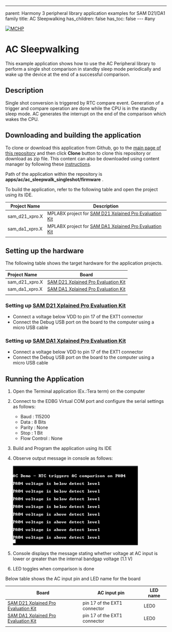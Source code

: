 ---

parent: Harmony 3 peripheral library application examples for SAM D21/DA1 family
title: AC Sleepwalking
has_children: false
has_toc: false
--- #any

[![MCHP](https://www.microchip.com/ResourcePackages/Microchip/assets/dist/images/logo.png)](https://www.microchip.com)

# AC Sleepwalking

This example application shows how to use the AC Peripheral library to perform a single shot comparison in standby sleep mode periodically and wake up the device at the end of a successful comparison.

## Description

Single shot conversion is triggered by RTC compare event. Generation of a trigger and compare operation are done while the CPU is in the standby sleep mode. AC generates the interrupt on the end of the comparison which wakes the CPU.

## Downloading and building the application

To clone or download this application from Github, go to the [main page of this repository](https://github.com/Microchip-MPLAB-Harmony/csp_apps_sam_d21_da1) and then click **Clone** button to clone this repository or download as zip file.
This content can also be downloaded using content manager by following these [instructions](https://github.com/Microchip-MPLAB-Harmony/contentmanager/wiki).

Path of the application within the repository is **apps/ac/ac_sleepwalk_singleshot/firmware** .

To build the application, refer to the following table and open the project using its IDE.

| Project Name   | Description                                                                                                                              |
| -------------- | ---------------------------------------------------------------------------------------------------------------------------------------- |
| sam_d21_xpro.X | MPLABX project for [SAM D21 Xplained Pro Evaluation Kit](https://www.microchip.com/developmenttools/ProductDetails/atsamd21-xpro)        |
| sam_da1_xpro.X | MPLABX project for [SAM DA1 Xplained Pro Evaluation Kit](https://www.microchip.com/DevelopmentTools/ProductDetails/PartNO/ATSAMDA1-XPRO) |
|                |                                                                                                                                          |

## Setting up the hardware

The following table shows the target hardware for the application projects.

| Project Name   |                                                         Board                                                         |
| :------------- | :-------------------------------------------------------------------------------------------------------------------: |
| sam_d21_xpro.X |    [SAM D21 Xplained Pro Evaluation Kit](https://www.microchip.com/developmenttools/ProductDetails/atsamd21-xpro)     |
| sam_da1_xpro.X | [SAM DA1 Xplained Pro Evaluation Kit](https://www.microchip.com/DevelopmentTools/ProductDetails/PartNO/ATSAMDA1-XPRO) |
|                |                                                                                                                       |

### Setting up [SAM D21 Xplained Pro Evaluation Kit](https://www.microchip.com/developmenttools/ProductDetails/atsamd21-xpro)

- Connect a voltage below VDD to pin 17 of the EXT1 connector
- Connect the Debug USB port on the board to the computer using a micro USB cable

### Setting up [SAM DA1 Xplained Pro Evaluation Kit](https://www.microchip.com/DevelopmentTools/ProductDetails/PartNO/ATSAMDA1-XPRO)

- Connect a voltage below VDD to pin 17 of the EXT1 connector
- Connect the Debug USB port on the board to the computer using a micro USB cable

## Running the Application

1. Open the Terminal application (Ex.:Tera term) on the computer
2. Connect to the EDBG Virtual COM port and configure the serial settings as follows:
   - Baud : 115200
   - Data : 8 Bits
   - Parity : None
   - Stop : 1 Bit
   - Flow Control : None
3. Build and Program the application using its IDE
4. Observe output message in console as follows:

   ![output](images/output_ac_sleepwalk_singleshot.png)

5. Console displays the message stating whether voltage at AC input is lower or greater than the internal bandgap voltage (1.1 V)
6. LED toggles when comparison is done

Below table shows the AC input pin and LED name for the board

| Board                                                                                                                 | AC input pin                 | LED name |
| --------------------------------------------------------------------------------------------------------------------- | ---------------------------- | -------- |
| [SAM D21 Xplained Pro Evaluation Kit](https://www.microchip.com/developmenttools/ProductDetails/atsamd21-xpro)        | pin 17 of the EXT1 connector | LED0     |
| [SAM DA1 Xplained Pro Evaluation Kit](https://www.microchip.com/DevelopmentTools/ProductDetails/PartNO/ATSAMDA1-XPRO) | pin 17 of the EXT1 connector | LED0     |
|                                                                                                                       |                              |
